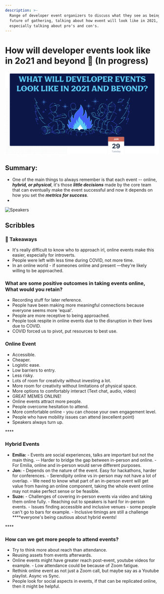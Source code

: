 ```yaml
---
description: >-
  Range of developer event organizers to discuss what they see as being the
  future of gathering, talking about how event will look like in 2021,
  especially talking about pro's and con's.
---
```


# How will developer events look like in 2o21 and beyond 🤔 \(In progress\)



![](../.gitbook/assets/screenshot-2021-06-30-at-10.10.14-pm.png)

## Summary: 

* One of the main things to always remember is that each event -- online, _**hybrid, or physical**_, it's those _**little decisions**_ made by the core team that can eventually make the event successful and now it depends on how you set the _**metrics for success**_. 
* 






![Speakers](../.gitbook/assets/screenshot-2021-06-30-at-10.48.23-pm.png)

## Scribbles

### 🚩 Takeaways

* It's really difficult to know who to approach irl, online events make this easier, especially for introverts.
* People were left with less time during COVID, not more time.
* In an online world - if someones online and present —they're likely willing to be approached.

### What are some positive outcomes in taking events online, What would you retain?

* Recording stuff for later reference.
* People have been making more meaningful connections because everyone seems more 'equal'.
* People are more receptive to being approached.
* People took respite in online events due to the disruption in their lives due to COVID.
* COVID forced us to pivot, put resources to best use.



###  



### **Online Event**

* Accessible.
* Cheaper.
* Logistic ease.
* Low barriers to entry.
* Less risky.
* Lots of room for creativity without investing a lot.
* More room for creativity without limitations of physical space.
* More options to comfortably interact \(Text chat, audio, video\)
* GREAT MEMES ONLINE!
* Online events attract more people.
* People overcome hesitation to attend.
* More comfortable online - you can choose your own engagement level.
* People who have mobility issues can attend \(excellent point\)
* Speakers always turn up.

\*\*\*\*

### **Hybrid Events** 

* **Emilia:** - Events are social experiences, talks are important but not the main thing. -- Harder to bridge the gap between in-person and online. - For Emilia, online and in-person would serve different purposes.  
* **Jon:** - Depends on the nature of the event. Easy for hackathons, harder for conferences. - Serendipity online vs in-person may not have a lot of overlap. - We need to know what part of an in-person event will get value from having an online component, taking the whole event online may not make perfect sense or be feasible.  
* **Suze:** - Challenges of covering in-person events via video and taking them online fully. - Reaching out to speakers is hard for in-person events. - Issues finding accessible and inclusive venues - some people can't go to bars for example. - Inclusive timings are still a challenge ****everyone's being cautious about hybrid events!

\*\*\*\*

### **How can we get more people to attend events?**

* Try to think more about reach than attendance. 
* Reusing assets from events afterwards.  
* Online events might have greater reach post-event, youtube videos for example. - Low attendance could be because of Zoom fatigue.  
* Rethink online event as not just a Zoom call, but maybe say as a Youtube playlist. Async vs Sync.  
* People look for social aspects in events, if that can be replicated online, then it might be helpful.





